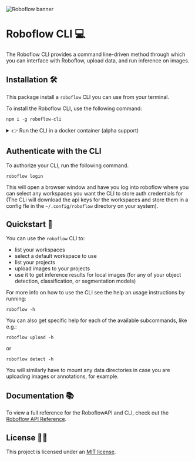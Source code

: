 ![Roboflow banner](https://user-images.githubusercontent.com/60797147/240767170-1793a92b-4ef7-469e-ae43-2a188ea9d2d3.jpeg)

# Roboflow CLI 💻

The Roboflow CLI provides a command line-driven method through which you can interface with Roboflow, upload data, and run inference on images.

## Installation 🛠️

This package install a `roboflow` CLI you can use from your terminal.

To install the Roboflow CLI, use the following command:

```
npm i -g roboflow-cli
```

<details close>
<summary>👉 Run the CLI in a docker container (alpha support)</summary>

### Run the CLI in a docker container (alpha support)

If you don't want to install node, npm and other roboflow cli dependencies, but still use the roboflow cli you can run it in a docker container.

Assuming you have docker installed on your machine, first build the image

```
docker build -t roboflowcli:latest .
```

Then, run the Roboflow cli docker image:

```
# Authorize 

docker run -it --rm -v ~/.config/roboflow:/root/.config/roboflow roboflowcli:latest auth

# Use the CLI as usual inside a docker container.

docker run -it --rm -v ~/.config/roboflow:/root/.config/roboflow roboflowcli:latest project list
```

Here we have mounted the roboflow credentials into the docker container. The first docker command authorizes the user and stores credentials 
in the user's `$HOME/.config/roboflow` directory. These credentials are then mounted onto the docker container in subsequent runs, as shown above.
</details>

## Authenticate with the CLI

To authorize your CLI, run the following command.

```
roboflow login
```

This will open a browser window and have you log into roboflow where you can select any workspaces you want the CLI to store auth credentials for (The CLi will download the api keys for the workspaces and store them in a config fle in the `~/.config/roboflow` directory on your system).

## Quickstart 🚀

You can use the `roboflow` CLI to:

-   list your workspaces
-   select a default workspace to use
-   list your projects
-   upload images to your projects
-   use it to get inference results for local images (for any of your object detection, classification, or segmentation models)

For more info on how to use the CLI see the help an usage instructions by running:

```
roboflow -h
```

You can also get specific help for each of the available subcommands, like e.g.:

```
roboflow upload -h
```

or

```
roboflow detect -h
```

You will similarly have to mount any data directories in case you are uploading images or annotations, for example.

## Documentation 📚

To view a full reference for the RoboflowAPI and CLI, check out the [Roboflow API Reference](https://docs.roboflow.com/api-reference/install-cli).

## License 🧑‍⚖

This project is licensed under an [MIT license](LICENSE).
